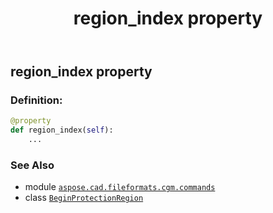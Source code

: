 ﻿---
title: region_index property
second_title: Aspose.CAD for Python via .NET API References
description: 
type: docs
weight: 80
url: /python-net/aspose.cad.fileformats.cgm.commands/beginprotectionregion/region_index/
is_root: false
---

## region_index property

### Definition:
```python
@property
def region_index(self):
    ...
```

### See Also
* module [`aspose.cad.fileformats.cgm.commands`](../../)
* class [`BeginProtectionRegion`](/cad/python-net/aspose.cad.fileformats.cgm.commands/beginprotectionregion)
